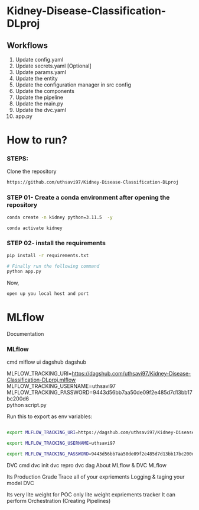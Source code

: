 
# Kidney-Disease-Classification-DLproj

## Workflows

1. Update config.yaml
2. Update secrets.yaml [Optional]
3. Update params.yaml
4. Update the entity
5. Update the configuration manager in src config
6. Update the components
7. Update the pipeline
8. Update the main.py
9. Update the dvc.yaml
10. app.py


# How to run?
### STEPS:

Clone the repository

```bash
https://github.com/uthsavi97/Kidney-Disease-Classification-DLproj
```
### STEP 01- Create a conda environment after opening the repository

```bash
conda create -n kidney python=3.11.5  -y
```

```bash
conda activate kidney
```


### STEP 02- install the requirements
```bash
pip install -r requirements.txt
```


```bash
# Finally run the following command
python app.py
```

Now,
```bash
open up you local host and port
```

# MLflow
Documentation

### MLflow 

cmd
mlflow ui
dagshub
dagshub

MLFLOW_TRACKING_URI=https://dagshub.com/uthsavi97/Kidney-Disease-Classification-DLproj.mlflow \
MLFLOW_TRACKING_USERNAME=uthsavi97 \
MLFLOW_TRACKING_PASSWORD=9443d56bb7aa50de09f2e485d7d13bb17bc200d6 \
python script.py

Run this to export as env variables:

```bash

export MLFLOW_TRACKING_URI=https://dagshub.com/uthsavi97/Kidney-Disease-Classification-DLproj.mlflow

export MLFLOW_TRACKING_USERNAME=uthsavi97 

export MLFLOW_TRACKING_PASSWORD=9443d56bb7aa50de09f2e485d7d13bb17bc200d6

```
DVC cmd
dvc init
dvc repro
dvc dag
About MLflow & DVC
MLflow

Its Production Grade
Trace all of your expriements
Logging & taging your model
DVC

Its very lite weight for POC only
lite weight expriements tracker
It can perform Orchestration (Creating Pipelines)